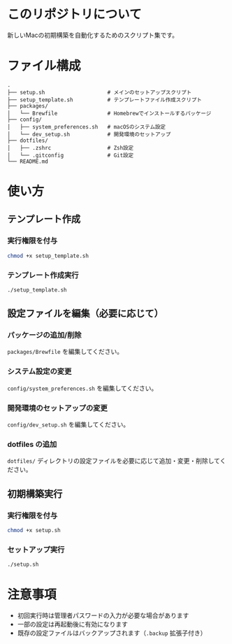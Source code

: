 # このリポジトリについて

新しいMacの初期構築を自動化するためのスクリプト集です。

# ファイル構成

```
.
├── setup.sh                    # メインのセットアップスクリプト
├── setup_template.sh           # テンプレートファイル作成スクリプト
├── packages/
│   └── Brewfile                # Homebrewでインストールするパッケージ
├── config/
│   ├── system_preferences.sh   # macOSのシステム設定
│   └── dev_setup.sh            # 開発環境のセットアップ
├── dotfiles/
│   ├── .zshrc                  # Zsh設定
│   └── .gitconfig              # Git設定
└── README.md
```

# 使い方

## テンプレート作成

### 実行権限を付与
```bash
chmod +x setup_template.sh
```

### テンプレート作成実行
```bash
./setup_template.sh
```

## 設定ファイルを編集（必要に応じて）

### パッケージの追加/削除
`packages/Brewfile` を編集してください。

### システム設定の変更
`config/system_preferences.sh` を編集してください。

### 開発環境のセットアップの変更
`config/dev_setup.sh` を編集してください。

### dotfiles の追加
`dotfiles/` ディレクトリの設定ファイルを必要に応じて追加・変更・削除してください。

## 初期構築実行

### 実行権限を付与
```bash
chmod +x setup.sh
```

### セットアップ実行
```bash
./setup.sh
```

# 注意事項

- 初回実行時は管理者パスワードの入力が必要な場合があります
- 一部の設定は再起動後に有効になります
- 既存の設定ファイルはバックアップされます（`.backup` 拡張子付き）
